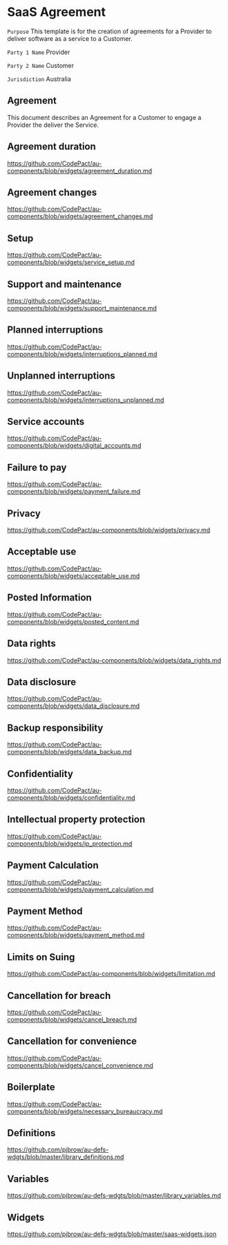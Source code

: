 # SaaS Agreement

`Purpose` This template is for the creation of agreements for a Provider to deliver software as a service to a Customer.

`Party 1 Name` Provider 

`Party 2 Name` Customer

`Jurisdiction` Australia

## Agreement

This document describes an Agreement for a Customer to engage a Provider the deliver the Service.

## Agreement duration

https://github.com/CodePact/au-components/blob/widgets/agreement_duration.md

## Agreement changes

https://github.com/CodePact/au-components/blob/widgets/agreement_changes.md

## Setup

https://github.com/CodePact/au-components/blob/widgets/service_setup.md

## Support and maintenance

https://github.com/CodePact/au-components/blob/widgets/support_maintenance.md

## Planned interruptions

https://github.com/CodePact/au-components/blob/widgets/interruptions_planned.md

## Unplanned interruptions

https://github.com/CodePact/au-components/blob/widgets/interruptions_unplanned.md

## Service accounts

https://github.com/CodePact/au-components/blob/widgets/digital_accounts.md

## Failure to pay

https://github.com/CodePact/au-components/blob/widgets/payment_failure.md

## Privacy

https://github.com/CodePact/au-components/blob/widgets/privacy.md

## Acceptable use

https://github.com/CodePact/au-components/blob/widgets/acceptable_use.md

## Posted Information

https://github.com/CodePact/au-components/blob/widgets/posted_content.md

## Data rights

https://github.com/CodePact/au-components/blob/widgets/data_rights.md

## Data disclosure

https://github.com/CodePact/au-components/blob/widgets/data_disclosure.md

## Backup responsibility

https://github.com/CodePact/au-components/blob/widgets/data_backup.md

## Confidentiality

https://github.com/CodePact/au-components/blob/widgets/confidentiality.md

## Intellectual property protection

https://github.com/CodePact/au-components/blob/widgets/ip_protection.md

## Payment Calculation

https://github.com/CodePact/au-components/blob/widgets/payment_calculation.md

## Payment Method

https://github.com/CodePact/au-components/blob/widgets/payment_method.md

## Limits on Suing

https://github.com/CodePact/au-components/blob/widgets/limitation.md

## Cancellation for breach

https://github.com/CodePact/au-components/blob/widgets/cancel_breach.md

## Cancellation for convenience

https://github.com/CodePact/au-components/blob/widgets/cancel_convenience.md

## Boilerplate

https://github.com/CodePact/au-components/blob/widgets/necessary_bureaucracy.md

## Definitions

https://github.com/pjbrow/au-defs-wdgts/blob/master/library_definitions.md

## Variables

https://github.com/pjbrow/au-defs-wdgts/blob/master/library_variables.md

## Widgets

https://github.com/pjbrow/au-defs-wdgts/blob/master/saas-widgets.json
